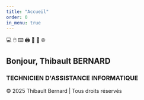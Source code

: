 ```yaml
---
title: "Accueil"
order: 0
in_menu: true
---
```

💻 🖱️ ⌨️ 🖨️ 📱 🔌 🌐 

## Bonjour, Thibault BERNARD
### TECHNICIEN D'ASSISTANCE INFORMATIQUE

© 2025 Thibault Bernard | Tous droits réservés 
